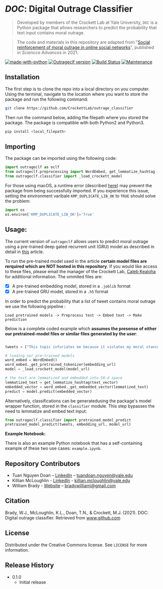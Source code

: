 # *DOC*: Digital Outrage Classifier

> Developed by members of the Crockett Lab at Yale University, `DOC` is a Python package that allows researchers to predict the probability that text input contains moral outrage. 

> The code and materials in this repository are adapted from "[Social reinforcement of moral outrage in online social networks](www.google.com)", published in *Sciencce Advances* in 2021.

[![made-with-python][made-with-python]](https://www.python.org/)
[![Outrageclf version][outrage-image]](www.google.com)
[![Build Status][travis-image]][travis-url]
[![Maintenance](https://img.shields.io/badge/Maintained%3F-yes-green.svg)](www.google.com)

## Installation

The first step is to clone the repo into a local directory on you computer. Using the terminal, navigate to the location where you want to store the package and run the following command:

```sh
git clone https://github.com/CrockettLab/outrage_classifier
```

Then run the command below, adding the filepath where you stored the package. The package is compatible with both Python2 and Python3.
```sh
pip install <local_filepath>
```

## Importing
The package can be imported using the following code:

```python
import outrageclf as oclf
from outrageclf.preprocessing import WordEmbed, get_lemmatize_hashtag
from outrageclf.classifier import _load_crockett_model
```

For those using macOS, a runtime error (described [here](https://stackoverflow.com/questions/53014306/error-15-initializing-libiomp5-dylib-but-found-libiomp5-dylib-already-initial)) may prevent the package from being successfully imported. If you experience this issue, setting the environment varibale `KMP_DUPLICATE_LIB_OK` to `TRUE` should solve the problem:

```python
import os
os.environ['KMP_DUPLICATE_LIB_OK']='True'
```

## Usage:
The current version of `outrageclf` allows users to predict moral outrage using a pre-trained deep gated recurrent unit (GRU) model as described in detail in [this](www.google.com) article. 

To run the pre-trained model used in the article **certain model files are rerquired which are NOT hosted in this repository**. If you would like access to these files, please email the manager of the Crockett Lab, [Caleb Kealoha](mailto:caleb.kealoha@yale.edu?subject=[GitHub]%20Outrage%20Classifier%20Access) for additional information. The ommited files are:

- [x] A pre-trained embedding model, stored in a `.joblib` format
- [x] A pre-trained GRU model, stored in a `.h5` format 

In order to predict the probability that a list of tweet contains moral outrage we use the following pipeline :

```mermaid
Load pretrained models -> Preprocess text -> Embed text -> Make prediction 
```

Below is a complete coded example which **assumes the presense of either our pretrained-model files or similar files generated by the user**:

```python

tweets = ["This topic infuriates me because it violates my moral stance", "This is just a super-normal topic #normal"]

# loading our pre-trained models
word_embed = WordEmbed()
word_embed._get_pretrained_tokenizer(embedding_url)
model = _load_crockett_model(model_url)

# the text are lemmatized and embedded into 50-d space
lemmatized_text = get_lemmatize_hashtag(text_vector)
embedded_vector = word_embed._get_embedded_vector(lemmatized_text)
predict = model.predict(embedded_vector)
```

Alternatively, classifications can be generatedusing the package's model wrapper function, stored in the `classifier` module. This step bypasses the need to lemmatize and embed text input:

```python
from outrageclf.classifier import pretrained_model_predict
pretrained_model_predict(tweets, embedding_url, model_url)
```

**Example Notebook:**

There is also an example Python notebook that has a self-containing example of these two use cases: `example.ipynb`.

## Repository Contributors
* Tuan Nguyen Doan – [LinkedIn](https://www.linkedin.com/in/tuan-nguyen-doan) – tuandoan.nguyen@yale.edu
* Killian McLoughlin - [LinkedIn](www.linkedin.com/in/killian-mc-loughlin-5a151032) - killian.mcloughlin@yale.edu 
* William Brady - [Website](http://williamjbrady.com) – bradywilliamj@gmail.com 

## Citation
Brady, W.J., McLoughlin, K.L., Doan, T.N., & Crockett, M.J. (2021). DOC: Digital outrage classifier. Retrieved from www.github.com

## License
Distributed under the Creative Commons license. See ``LICENSE`` for more information.

## Release History
* 0.1.0
    * Initial release

<!-- Markdown link & img dfn's -->
[made-with-python]: https://img.shields.io/badge/Made%20with-Python-FF0000.svg
[outrage-image]: https://img.shields.io/badge/DOC-v0.1.4-orange.svg

[travis-image]: https://img.shields.io/travis/dbader/node-datadog-metrics/master.svg?style=flat-square
[travis-url]: https://travis-ci.org/dbader/node-datadog-metrics

